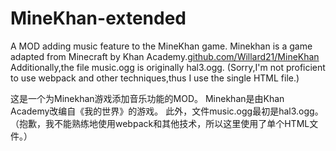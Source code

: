 # MineKhan-extended
A MOD adding music feature to the MineKhan game.
Minekhan is a game adapted from Minecraft by Khan Academy.[github.com/Willard21/MineKhan](https://github.com/Willard21/MineKhan)
Additionally,the file music.ogg is originally hal3.ogg.
(Sorry,I'm not proficient to use webpack and other techniques,thus I use the single HTML file.)

这是一个为Minekhan游戏添加音乐功能的MOD。
Minekhan是由Khan Academy改编自《我的世界》的游戏。
此外，文件music.ogg最初是hal3.ogg。
（抱歉，我不能熟练地使用webpack和其他技术，所以这里使用了单个HTML文件。）
